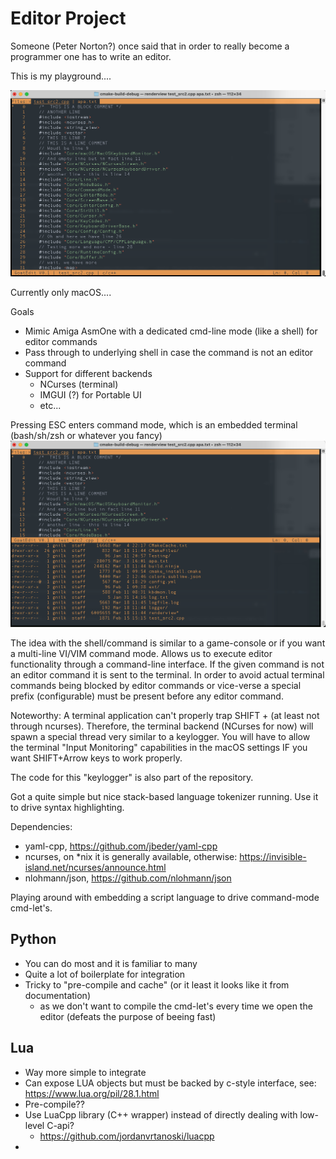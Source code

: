 # Editor Project

Someone (Peter Norton?) once said that in order to really become a programmer one has to write
an editor.

This is my playground....

![screenshot](screenshots/main_edit_230318.png?raw=true)

Currently only macOS....

Goals
- Mimic Amiga AsmOne with a dedicated cmd-line mode (like a shell) for editor commands
- Pass through to underlying shell in case the command is not an editor command
- Support for different backends
  - NCurses (terminal)
  - IMGUI (?) for Portable UI
  - etc...

Pressing ESC enters command mode, which is an embedded terminal (bash/sh/zsh or whatever you fancy)
![screenshot](screenshots/cmd_view_230318.png?raw=true)

The idea with the shell/command is similar to a game-console or if you want 
a multi-line VI/VIM command mode. Allows us to execute editor functionality through a command-line interface.
If the given command is not an editor command it is sent to the terminal. In order to avoid actual terminal commands
being blocked by editor commands or vice-verse a special prefix (configurable) must be present before any editor command.

Noteworthy:
A terminal application can't properly trap SHIFT + <certain keys> (at least not through ncurses).
Therefore, the terminal backend (NCurses for now) will spawn a special thread very similar
to a keylogger. You will have to allow the terminal "Input Monitoring" capabilities in 
the macOS settings IF you want SHIFT+Arrow keys to work properly.

The code for this "keylogger" is also part of the repository.

Got a quite simple but nice stack-based language tokenizer running. Use it to drive syntax highlighting.


Dependencies:
- yaml-cpp, https://github.com/jbeder/yaml-cpp
- ncurses, on *nix it is generally available, otherwise: https://invisible-island.net/ncurses/announce.html
- nlohmann/json, https://github.com/nlohmann/json


Playing around with embedding a script language to drive command-mode cmd-let's.
## Python
- You can do most and it is familiar to many
- Quite a lot of boilerplate for integration
- Tricky to "pre-compile and cache" (or it least it looks like it from documentation)
  - as we don't want to compile the cmd-let's every time we open the editor (defeats the purpose of beeing fast)

## Lua
- Way more simple to integrate
- Can expose LUA objects but must be backed by c-style interface, see: https://www.lua.org/pil/28.1.html 
- Pre-compile??
- Use LuaCpp library (C++ wrapper) instead of directly dealing with low-level C-api?
  - https://github.com/jordanvrtanoski/luacpp
- 

